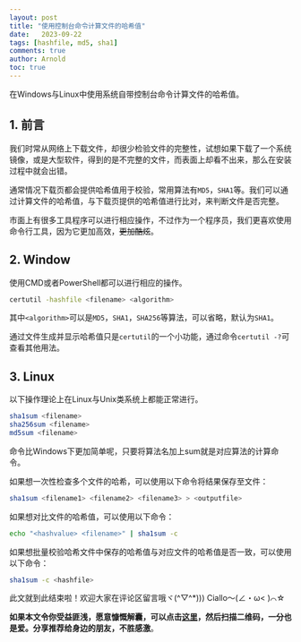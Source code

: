 ```yaml
---
layout: post
title: "使用控制台命令计算文件的哈希值"
date:   2023-09-22
tags: [hashfile, md5, sha1]
comments: true
author: Arnold
toc: true
---
```


在Windows与Linux中使用系统自带控制台命令计算文件的哈希值。

<!-- more -->

## 1. 前言
我们时常从网络上下载文件，却很少检验文件的完整性，试想如果下载了一个系统镜像，或是大型软件，得到的是不完整的文件，而表面上却看不出来，那么在安装过程中就会出错。

通常情况下载页都会提供哈希值用于校验，常用算法有`MD5`，`SHA1`等。我们可以通过计算文件的哈希值，与下载页提供的哈希值进行比对，来判断文件是否完整。

市面上有很多工具程序可以进行相应操作，不过作为一个程序员，我们更喜欢使用命令行工具，因为它更加高效，~~更加酷炫~~。

## 2. Window
使用CMD或者PowerShell都可以进行相应的操作。

```bash
certutil -hashfile <filename> <algorithm>
```
其中`<algorithm>`可以是`MD5`，`SHA1`，`SHA256`等算法，可以省略，默认为`SHA1`。

通过文件生成并显示哈希值只是`certutil`的一个小功能，通过命令`certutil -?`可查看其他用法。

## 3. Linux
以下操作理论上在Linux与Unix类系统上都能正常进行。

```bash
sha1sum <filename>
sha256sum <filename>
md5sum <filename>
```
命令比Windows下更加简单呢，只要将算法名加上sum就是对应算法的计算命令。

如果想一次性检查多个文件的哈希，可以使用以下命令将结果保存至文件：
```bash
sha1sum <filename1> <filename2> <filename3> > <outputfile>
```

如果想对比文件的哈希值，可以使用以下命令：
```bash
echo "<hashvalue> <filename>" | sha1sum -c
```

如果想批量校验哈希文件中保存的哈希值与对应文件的哈希值是否一致，可以使用以下命令：
```bash
sha1sum -c <hashfile>
```

此文就到此结束啦！欢迎大家在评论区留言哦ヾ(^▽^*)))
Ciallo～(∠・ω< )⌒☆

**如果本文令你受益匪浅，愿意慷慨解囊，可以点击[这里](https://dotponder.github.io/likes/)，然后扫描二维码，一分也是爱。分享推荐给身边的朋友，不胜感激**。